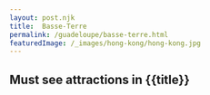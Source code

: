 ```yaml
---
layout: post.njk
title: 	Basse-Terre
permalink: /guadeloupe/basse-terre.html
featuredImage: /_images/hong-kong/hong-kong.jpg
---
```

## Must see attractions in {{title}}
